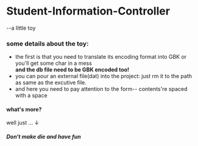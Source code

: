 # Student-Information-Controller
--a little toy

### some details about the toy:
* the first is that you need to translate its encoding format into GBK or you'll get some char in a mess<br>
**and the db file need to be GBK encoded too!**
* you can pour an external file(dat) into the project:
      just rm it to the path as same as the excutive file.
* and here you need to pay attention to the form-- contents're spaced with a space

#### what's more?
well just ... ↓
##### Don't make die and have fun
